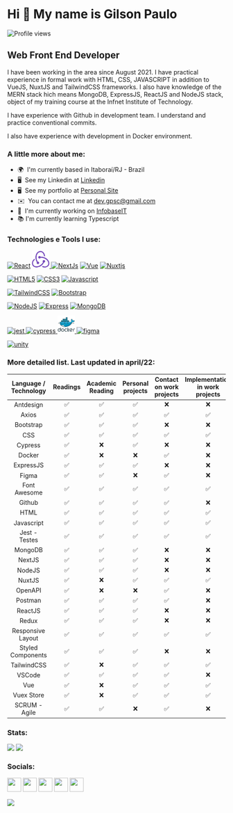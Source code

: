 Hi 👋 My name is Gilson Paulo
=============================
<p align="left"> <img src="https://komarev.com/ghpvc/?username=Gilson401&color=yellow" alt="Profile views" /> </p>

Web Front End Developer
-----------------------

I have been working in the area since August 2021. I have practical experience in formal work with HTML, CSS, JAVASCRIPT in addition to VueJS, NuxtJS and TailwindCSS frameworks. I also have knowledge of the MERN stack hich means MongoDB, ExpressJS, ReactJS and NodeJS stack, object of my training course at the Infnet Institute of Technology.

I have experience with Github in development team. I understand and practice conventional commits.

I also have experience with development in Docker environment.

### A little more about me:

* 🌍  I'm currently based in Itaboraí/RJ - Brazil
* 🖥️  See my Linkedin at [Linkedin](https://www.linkedin.com/in/gpsc/)
* 🖥️  See my portfolio at [Personal Site](http://gilsonpaulo.com.br/portfolio/)
* ✉️  You can contact me at [dev.gpsc@gmail.com](mailto:dev.gpsc@gmail.com)
* 🚀  I'm currently working on [InfobaseIT](https://infobase.com.br/)
* 📚  I'm currently learning Typescript


### Technologies e Tools I use:

<p align="left">
  
  <a href="https://reactjs.org/" target="_blank" rel="noreferrer"><img src="https://raw.githubusercontent.com/danielcranney/readme-generator/main/public/icons/skills/react-colored.svg" width="36" height="36" alt="React" /></a>  <a href="https://redux.js.org" target="_blank" rel="noreferrer"> <img src="https://raw.githubusercontent.com/devicons/devicon/master/icons/redux/redux-original.svg" alt="redux" width="40" height="40"/> </a> <a href="https://nextjs.org/docs" target="_blank" rel="noreferrer"><img src="https://raw.githubusercontent.com/danielcranney/readme-generator/main/public/icons/skills/nextjs-colored.svg" width="36" height="36" alt="NextJs" /></a> <a href="https://vuejs.org/" target="_blank" rel="noreferrer"><img src="https://v2.vuejs.org/images/logo.svg" width="36" height="36" alt="Vue" /></a> <a href="https://nuxtjs.org/" target="_blank" rel="noreferrer"><img src="https://raw.githubusercontent.com/danielcranney/readme-generator/main/public/icons/skills/nuxtjs-colored.svg" width="36" height="36" alt="Nuxtjs" /></a>
</p>

<p align="left">
  <a href="https://developer.mozilla.org/en-US/docs/Glossary/HTML5" target="_blank" rel="noreferrer"><img src="https://raw.githubusercontent.com/danielcranney/readme-generator/main/public/icons/skills/html5-colored.svg" width="36" height="36" alt="HTML5" /></a> 
  <a href="https://www.w3.org/TR/CSS/#css" target="_blank" rel="noreferrer"><img src="https://raw.githubusercontent.com/danielcranney/readme-generator/main/public/icons/skills/css3-colored.svg" width="36" height="36" alt="CSS3" /></a> <a href="https://developer.mozilla.org/en-US/docs/Web/JavaScript" target="_blank" rel="noreferrer"><img src="https://raw.githubusercontent.com/danielcranney/readme-generator/main/public/icons/skills/javascript-colored.svg" width="36" height="36" alt="Javascript" /></a>
</p>

<p align="left">
  <a href="https://tailwindcss.com/" target="_blank" rel="noreferrer"><img src="https://raw.githubusercontent.com/danielcranney/readme-generator/main/public/icons/skills/tailwindcss-colored.svg" width="36" height="36" alt="TailwindCSS" /></a> <a href="https://getbootstrap.com/" target="_blank" rel="noreferrer"><img src="https://raw.githubusercontent.com/danielcranney/readme-generator/main/public/icons/skills/bootstrap-colored.svg" width="36" height="36" alt="Bootstrap" /></a>
</p>

<p align="left">
  <a href="https://nodejs.org/en/" target="_blank" rel="noreferrer"><img src="https://raw.githubusercontent.com/danielcranney/readme-generator/main/public/icons/skills/nodejs-colored.svg" width="36" height="36" alt="NodeJS" /></a> <a href="https://expressjs.com/" target="_blank" rel="noreferrer"><img src="https://raw.githubusercontent.com/danielcranney/readme-generator/main/public/icons/skills/express-colored.svg" width="36" height="36" alt="Express" /></a>
<a href="https://www.mongodb.com/" target="_blank" rel="noreferrer">
  <img src="https://raw.githubusercontent.com/danielcranney/readme-generator/main/public/icons/skills/mongodb-colored.svg" width="36" height="36" alt="MongoDB" />
</a>
</p> 

<p align="left">

 <a href="https://jestjs.io" target="_blank" rel="noreferrer"> <img src="https://www.vectorlogo.zone/logos/jestjsio/jestjsio-icon.svg" alt="jest" width="40" height="40"/> </a> <a href="https://www.cypress.io" target="_blank" rel="noreferrer"> <img src="https://raw.githubusercontent.com/simple-icons/simple-icons/6e46ec1fc23b60c8fd0d2f2ff46db82e16dbd75f/icons/cypress.svg" alt="cypress" width="40" height="40"/> </a> <a href="https://www.docker.com/" target="_blank" rel="noreferrer"> <img src="https://raw.githubusercontent.com/devicons/devicon/master/icons/docker/docker-original-wordmark.svg" alt="docker" width="40" height="40"/> </a> <a href="https://www.figma.com/" target="_blank" rel="noreferrer"> <img src="https://www.vectorlogo.zone/logos/figma/figma-icon.svg" alt="figma" width="40" height="40"/> </a> 

  
  <a href="https://unity.com/" target="_blank" rel="noreferrer"> <img src="https://www.vectorlogo.zone/logos/unity3d/unity3d-icon.svg" alt="unity" width="40" height="40"/> </a> </p>

### More detailed list. Last updated in april/22:

|	Language / Technology	|	Readings	|Academic Reading	|	Personal projects	|	Contact on work projects |	Implementation in work projects	|
|	:---------------------:	|	:---------------------:	|	:---------------------:	|	:---------------------:	|	:---------------------:	|	:---------------------:	|
|	Antdesign	        |	:white_check_mark:	|	:white_check_mark:	|	:white_check_mark:	|	:x:	|	:x:	|
|	Axios	            |	:white_check_mark:	|	:white_check_mark:	|	:white_check_mark:	|	:white_check_mark:	|	:white_check_mark:	|
|	Bootstrap       	|	:white_check_mark:	|	:white_check_mark:	|	:white_check_mark:	|	:x:	|	:x:	|
|	CSS	              |	:white_check_mark:	|	:white_check_mark:	|	:white_check_mark:	|	:white_check_mark:	|	:white_check_mark:	|
|	Cypress	          |	:white_check_mark:	|	:x:	|	:white_check_mark:	|	:x:	|	:x:	|
|	Docker	          |	:white_check_mark:	|	:x:	|	:x:	|	:white_check_mark:	|	:x:	|
|	ExpressJS       	|	:white_check_mark:	|	:white_check_mark:	|	:white_check_mark:	|	:x:	|	:x:	|
|	Figma	            |	:white_check_mark:	|	:white_check_mark:	|	:x:	|	:white_check_mark:	|	:x:	|
|	Font Awesome	    |	:white_check_mark:	|	:white_check_mark:	|	:white_check_mark:	|	:white_check_mark:	|	:white_check_mark:	|
|	Github	          |	:white_check_mark:	|	:white_check_mark:	|	:white_check_mark:	|	:white_check_mark:	|	:x:	|
|	HTML	            |	:white_check_mark:	|	:white_check_mark:	|	:white_check_mark:	|	:white_check_mark:	|	:white_check_mark:	|
|	Javascript	      |	:white_check_mark:	|	:white_check_mark:	|	:white_check_mark:	|	:white_check_mark:	|	:white_check_mark:	|
|	Jest - Testes     |	:white_check_mark:	|	:white_check_mark:	|	:white_check_mark:	|	:white_check_mark:	|	:white_check_mark:	|
|	MongoDB         	|	:white_check_mark:	|	:white_check_mark:	|	:white_check_mark:	|	:x:	|	:x:	|
|	NextJS	          |	:white_check_mark:	|	:white_check_mark:	|	:white_check_mark:	|	:x:	|	:x:	|
|	NodeJS	          |	:white_check_mark:	|	:white_check_mark:	|	:white_check_mark:	|	:x:	|	:x:	|
|	NuxtJS	          |	:white_check_mark:	|	:x:	|	:white_check_mark:	|	:white_check_mark:	|	:white_check_mark:	|
|	OpenAPI	          |	:white_check_mark:	|	:x:	|	:x:	|	:white_check_mark:	|	:x:	|
|	Postman	          |	:white_check_mark:	|	:white_check_mark:	|	:white_check_mark:	|	:white_check_mark:	|	:x:	|
|	ReactJS	          |	:white_check_mark:	|	:white_check_mark:	|	:white_check_mark:	|	:x:	|	:x:	|
|	Redux	            |	:white_check_mark:	|	:white_check_mark:	|	:white_check_mark:	|	:x:	|	:x:	|
|	Responsive Layout	|	:white_check_mark:	|	:white_check_mark:	|	:white_check_mark:	|	:white_check_mark:	|	:white_check_mark:	|
|	Styled Components	|	:white_check_mark:	|	:white_check_mark:	|	:white_check_mark:	|	:x:	|	:x:	|
|	TailwindCSS	      |	:white_check_mark:	|	:x:	|	:white_check_mark:	|	:white_check_mark:	|	:white_check_mark:	|
|	VSCode	          |	:white_check_mark:	|	:white_check_mark:	|	:white_check_mark:	|	:white_check_mark:	|	:x:	|
|	Vue	              |	:white_check_mark:	|	:x:	|	:white_check_mark:	|	:white_check_mark:	|	:white_check_mark:	|
|	Vuex Store	      |	:white_check_mark:	|	:x:	|	:white_check_mark:	|	:white_check_mark:	|	:white_check_mark:	|
|	SCRUM - Agile	    |	:white_check_mark:	|	:white_check_mark:	|	:x:	|	:white_check_mark:	|	:x:	|



### Stats:

<div>
  <img height="180em" src="https://github-readme-stats.vercel.app/api?username=Gilson401&show_icons=true&theme=tokyonight"/>
  <img height="180em" src="https://github-readme-stats.vercel.app/api/top-langs/?username=Gilson401&layout=compact&theme=tokyonight"/>
</div>

### Socials:

<p align="left"> <a href="https://www.github.com/Gilson401" target="_blank" rel="noreferrer"><img src="https://raw.githubusercontent.com/danielcranney/readme-generator/main/public/icons/socials/github.svg" width="32" height="32" /></a> <a href="http://www.instagram.com/gp.web" target="_blank" rel="noreferrer"><img src="https://raw.githubusercontent.com/danielcranney/readme-generator/main/public/icons/socials/instagram.svg" width="32" height="32" /></a> <a href="https://www.linkedin.com/in/gpsc" target="_blank" rel="noreferrer"><img src="https://raw.githubusercontent.com/danielcranney/readme-generator/main/public/icons/socials/linkedin.svg" width="32" height="32" /></a> <a href="https://www.twitter.com/DeveloperGp" target="_blank" rel="noreferrer"><img src="https://raw.githubusercontent.com/danielcranney/readme-generator/main/public/icons/socials/twitter.svg" width="32" height="32" /></a> <a href="https://www.youtube.com/c/UC_K6s6sn9z0Tam-cvwL_mGg" target="_blank" rel="noreferrer"><img src="https://raw.githubusercontent.com/danielcranney/readme-generator/main/public/icons/socials/youtube.svg" width="32" height="32" /></a></p>

<img width="500em" src="https://github-readme-twitter-gazf.vercel.app/api?id=DeveloperGp&layout=wide&show_reply=off&show_retweet=off" />

